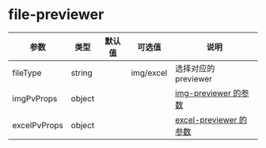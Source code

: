 # file-previewer

| 参数         | 类型   | 默认值 | 可选值    | 说明                                           |
| ------------ | ------ | ------ | --------- | ---------------------------------------------- |
| fileType     | string |        | img/excel | 选择对应的 previewer                           |
| imgPvProps   | object |        |           | [img-previewer 的参数](/previewers/img.md)     |
| excelPvProps | object |        |           | [excel-previewer 的参数](/previewers/excel.md) |

